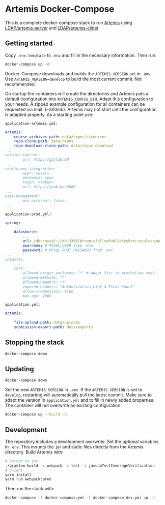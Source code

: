 # Artemis Docker-Compose

This is a complete docker-compose stack to run [Artemis](https://github.com/ls1intum/Artemis)
using [LDAP/artemis-server](https://github.com/LDAP/docker-artemis-server) and [LDAP/artemis-clinet](https://github.com/LDAP/docker-artemis-client)

## Getting started

Copy `.env.template` to `.env` and fill in the necessary information. Then run:

```bash
docker-compose up -d
```

Docker-Compose downloads and builds the `ARTEMIS_VERSION` set in `.env`. Use `ARTEMIS_VERSION=develop` to build the most current commit. Not recommended.

On startup the containers will create the directories and Artemis puts a default configuration into `ARTEMIS_CONFIG_DIR`.
Adapt this configuration to your needs. A zipped example configuration for all containers can be requested via mail. (~300mb).
Artemis may not start until the configuration is adapted properly. As a starting point use:

`application-artemis.yml:`
```YAML
artemis:
    course-archives-path: data/exports/courses
    repo-clone-path: data/repos
    repo-download-clone-path: data/repos-download 
...
version-control:
        url: http://gitlab:80
...
continuous-integration:
        user: <user>
        password: <pw>
        token: <token>
        url: http://jenkins:8080
...
user-management:
        use-external: false
...
```

`application-prod.yml:`
```YAML
spring:
    ...
    datasource:
        ...
        url: jdbc:mysql://db:3306/Artemis?allowPublicKeyRetrieval=true&createDatabaseIfNotExist=true&useUnicode=true&characterEncoding=utf8&useSSL=false&u
        username: # MYSQL_USER from .env
        password: # MYSQL_ROOT_PASSWORD from .env
...
jhipster:
    ...
    cors:
        allowed-origin-patterns: "*" # Adapt this in production use!
        allowed-methods: "*"
        allowed-headers: "*"
        exposed-headers: "Authorization,Link,X-Total-Count"
        allow-credentials: true
        max-age: 1800
```

`application.yml:`
```YAML
artemis:
    ...
    file-upload-path: data/uploads
    submission-export-path: data/exports
```

## Stopping the stack
```bash
docker-compose down
```

## Updating
```bash
docker-compose down
```
Set the new `ARTEMIS_VERSION` in `.env`. If the `ARTEMIS_VERSION` is set to `develop`, restarting will automatically pull the latest commit.
Make sure to adapt the version in `application.yml` and to fill in newly added properties. The container will not overwrite an existing configuration.

```bash
docker-compose up --build -d
```

## Development
The repository includes a development overwrite. Set the optional variables in `.env`.
This mounts the .jar and static files directly from the Artemis directory. Build Artemis with:
```bash
# Server as jar
./gradlew build -x webpack -x test -x jacocoTestCoverageVerification
# Client
yarn install
yarn run webpack:prod
```
Then run the stack with:
```bash
docker-compose -f docker-compose.yml -f docker-compose.dev.yml up -d
```